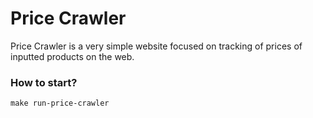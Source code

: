 # Price Crawler #

Price Crawler is a very simple website focused on tracking of prices of inputted products on the web.

### How to start? ###
    make run-price-crawler